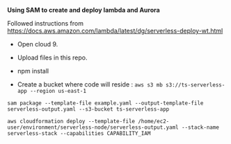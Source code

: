 **Using SAM to create and deploy lambda and Aurora**

Followed instructions from https://docs.aws.amazon.com/lambda/latest/dg/serverless-deploy-wt.html

- Open cloud 9.

- Upload files in this repo.

- npm install

- Create a bucket where code will reside : `aws s3 mb s3://ts-serverless-app --region us-east-1`

```sam package --template-file example.yaml --output-template-file serverless-output.yaml --s3-bucket ts-serverless-app```

```aws cloudformation deploy --template-file /home/ec2-user/environment/serverless-node/serverless-output.yaml --stack-name serverless-stack --capabilities CAPABILITY_IAM```
